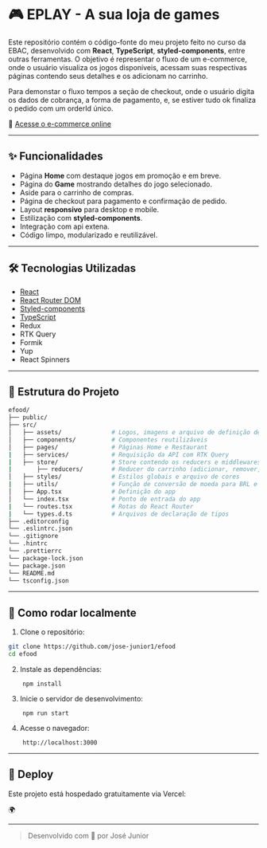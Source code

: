 # 🎮 EPLAY - A sua loja de games

Este repositório contém o código-fonte do meu projeto feito no curso da EBAC, desenvolvido com **React**, **TypeScript**, **styled-components**, entre outras ferramentas. O objetivo é representar o fluxo de um e-commerce, onde o usuário visualiza os jogos disponíveis, acessam suas respectivas páginas contendo seus detalhes e os adicionam no carrinho.

Para demonstar o fluxo tempos a seção de checkout, onde o usuário digita os dados de cobrança, a forma de pagamento, e, se estiver tudo ok finaliza o pedido com um orderId único.

🔗 [Acesse o e-commerce online]()

---

## ✨ Funcionalidades

- Página **Home** com destaque jogos em promoção e em breve.
- Página do **Game** mostrando detalhes do jogo selecionado.
- Aside para o carrinho de compras.
- Página de checkout para pagamento e confirmação de pedido.
- Layout **responsivo** para desktop e mobile.
- Estilização com **styled-components**.
- Integração com api extena.
- Código limpo, modularizado e reutilizável.

---

## 🛠️ Tecnologias Utilizadas

- [React](https://reactjs.org/)
- [React Router DOM](https://reactrouter.com/)
- [Styled-components](https://styled-components.com/)
- [TypeScript](https://www.typescriptlang.org/docs/)
- Redux
- RTK Query
- Formik
- Yup
- React Spinners

---

## 📁 Estrutura do Projeto

```bash
efood/
├── public/
├── src/
│   ├── assets/              # Logos, imagens e arquivo de definição de tipos de imagem
│   ├── components/          # Componentes reutilizáveis
│   ├── pages/               # Páginas Home e Restaurant
|   ├── services/            # Requisição da API com RTK Query
|   ├── store/               # Store contendo os reducers e middlewares
|       ├── reducers/        # Reducer do carrinho (adicionar, remover, limpar fluxo, etc.)
│   ├── styles/              # Estilos globais e arquivo de cores
|   ├── utils/               # Função de conversão de moeda para BRL e função para pegar o valor total do carrinho
│   ├── App.tsx              # Definição do app
│   └── index.tsx            # Ponto de entrada do app
|   └── routes.tsx           # Rotas do React Router
|   └── types.d.ts           # Arquivos de declaração de tipos
├── .editorconfig
└── .eslintrc.json
└── .gitignore
└── .hintrc
└── .prettierrc
└── package-lock.json
└── package.json
└── README.md
└── tsconfig.json
```

---

## 📌 Como rodar localmente

1. Clone o repositório:

```bash
git clone https://github.com/jose-junior1/efood
cd efood
```
2. Instale as dependências:

```
    npm install
```

3. Inicie o servidor de desenvolvimento:

```
    npm run start
```

4. Acesse o navegador:

```
    http://localhost:3000
```

---



## 🚀 Deploy
Este projeto está hospedado gratuitamente via Vercel:

🌍 

---

> Desenvolvido com 💙 por José Junior
